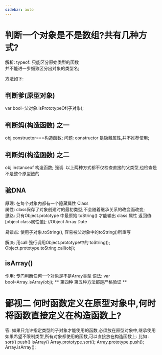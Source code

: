 ```yaml
---
sidebar: auto
---
```


# 判断一个对象是不是数组?共有几种方式?
解析: typeof: 只能区分原始类型的函数   
     并不能进一步细致区分出对象的类型名;

方法如下:
## 判断爹(原型对象)  
  var bool=父对象.isPrototypeOf(子对象);
## 判断妈(构造函数) 之一
  obj.constructor===构造函数;
  问题: constructor 是隐藏属性,并不推荐使用;
## 判断妈(构造函数) 之二
  obj instanceof 构造函数;
强调: 以上两种方式都不仅检查直接的父类型,也检查是不是整个原型链的
## 验DNA
  原理: 在每个对象内都有一个隐藏属性 Class   
  属性: class保存了对象创建时的最初类型;不会随着继承关系的改变而改变;  
  思路: 只有Object.prototype 中最原始 toString() 才能输出 class 属性
  返回值: [object class属性值];  //Object Array Date  

  易错点: 使用子对象.toString(), 容易被父对象中的toString()所重写  

  解决: 用call 强行调用Object.prototype中的 toString();
  Object.prototype.toString.call(obj);
## isArray()
  作用: 专门判断任何一个对象是不是Array类型
  语法: var bool=Array.isArray(obj);
** 第四种 第五种方法都是严格验证  **

# 鄙视二 何时函数定义在原型对象中,何时将函数直接定义在构造函数上?
答: 如果只允许指定类型的子对象才能使用的函数,必须放在原型对象中,继承使用
    如果希望不限制类型,所有对象都使用的函数,可以直接放在构造函数上:
比如 : sort()    push()   isArray()
    Array.prototype.sort();
    Array.prototype.push();
    Array.isArray();